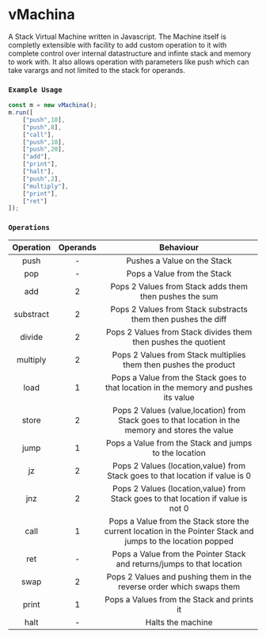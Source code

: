 # vMachina
A Stack Virtual Machine written in Javascript. The Machine itself is completly extensible with facility to add custom operation to it with complete control over internal datastructure and infinte stack and memory to work with. It also allows operation with parameters like push which can take varargs and not limited to the stack for operands.

### `Example Usage`
```javascript
const m = new vMachina();
m.run([
    ["push",10],
    ["push",8],
    ["call"],
    ["push",10],
    ["push",20],
    ["add"],
    ["print"],
    ["halt"],
    ["push",2],
    ["multiply"],
    ["print"],
    ["ret"]
]);
```

### `Operations`

| Operation 	| Operands 	|                                                   Behaviour                                                  	|
|:---------:	|:--------:	|:------------------------------------------------------------------------------------------------------------:	|
|    push   	|     -    	| Pushes a Value on the Stack                                                                                  	|
|    pop    	|     -    	| Pops a Value from the Stack                                                                                  	|
|    add    	|     2    	| Pops 2 Values from Stack adds them then pushes the sum                                                       	|
| substract 	|     2    	| Pops 2 Values from Stack substracts them then pushes the diff                                                	|
|   divide  	|     2    	| Pops 2 Values from Stack divides them then pushes the quotient                                               	|
|  multiply 	|     2    	| Pops 2 Values from Stack multiplies them then pushes the product                                             	|
|    load   	|     1    	| Pops a Value from the Stack goes to that location in the memory and pushes its value                         	|
|   store   	|     2    	| Pops 2 Values (value,location) from Stack goes to that location in the memory and stores the value           	|
|    jump   	|     1    	| Pops a Value from the Stack and jumps to the location                                                        	|
|     jz    	|     2    	| Pops 2 Values (location,value) from Stack goes to that location if value is 0                                	|
|    jnz    	|     2    	| Pops 2 Values (location,value) from Stack goes to that location if value is not 0                            	|
|    call   	|     1    	| Pops a Value from the Stack store the current location in the Pointer Stack and jumps to the location popped 	|
|    ret    	|     -    	| Pops a Value from the Pointer Stack and returns/jumps to that location                                       	|
|    swap   	|     2    	| Pops 2 Values and pushing them in the reverse order which swaps them                                         	|
|   print   	|     1    	| Pops a Values from the Stack and prints it                                                                   	|
|    halt   	|     -    	| Halts the machine                                                                                            	|
